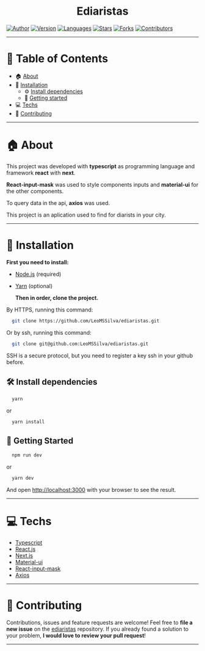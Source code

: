 <h1 align="center">Ediaristas</h1>

[![Author](https://img.shields.io/badge/author-LeoMSSilva-blue?style=flat-square)](https://github.com/LeoMSSilva)
[![Version](https://img.shields.io/badge/version-1.0.0-blue.svg?cacheSeconds=2592000)](https://github.com/LeoMSSilva)
[![Languages](https://img.shields.io/github/languages/count/LeoMSSilva/ediaristas?color=blue&style=flat-square)](#)
[![Stars](https://img.shields.io/github/stars/LeoMSSilva/ediaristas?color=blue&style=flat-square)](https://github.com/LeoMSSilva/ediaristas/stargazers)
[![Forks](https://img.shields.io/github/forks/LeoMSSilva/ediaristas?color=blue&style=flat-square)](https://github.com/LeoMSSilva/ediaristas/network/members)
[![Contributors](https://img.shields.io/github/contributors/LeoMSSilva/ediaristas?color=blue&style=flat-square)](https://github.com/LeoMSSilva/ediaristas/graphs/contributors)


---

# :pushpin: Table of Contents

- :house: [About](#house-about)
- :dart: [Installation](#dart-installation)
  - :gear: [Install dependencies](#hammer_and_wrench-install-dependencies)
  - :rocket: [Getting started](#rocket-getting-started)
- :computer: [Techs](#computer-techs)
- :handshake: [Contributing](#handshake-contributing)

---

# :house: About

This project was developed with **typescript** as programming language and framework **react** with **next**.

**React-input-mask** was used to style components inputs and **material-ui** for the other components.

To query data in the api, **axios** was used.

This project is an aplication used to find for diarists in your city.

---

# :dart: Installation

**First you need to install:**

- [Node.js](https://pt-br.nodejs.org/) (required)
- [Yarn](https://yarnpkg.com/) (optional)

  **Then in order, clone the project.**

By HTTPS, running this command:

```bash
  git clone https://github.com/LeoMSSilva/ediaristas.git
```

Or by ssh, running this command:

```bash
  git clone git@github.com:LeoMSSilva/ediaristas.git
```

SSH is a secure protocol, but you need to register a key ssh in your github before.

## :hammer_and_wrench: Install dependencies

```bash
  yarn
```

or

```bash
  yarn install
```

## :rocket: Getting Started

```bash
  npm run dev
```

or

```bash
  yarn dev
```

And open [http://localhost:3000](http://localhost:3000) with your browser to see the result.

---

# :computer: Techs

- [Typescript](https://www.typescriptlang.org/)
- [React.js](https://pt-br.reactjs.org/)
- [Next.js](https://nextjs.org/)
- [Material-ui](https://material-ui.com/pt/)
- [React-input-mask](https://github.com/sanniassin/react-input-mask)
- [Axios](https://github.com/axios/axios)

---

# :handshake: Contributing

Contributions, issues and feature requests are welcome! Feel free to **file a new issue** on the [ediaristas](https://github.com/LeoMSSilva/ediaristas/issues) repository. If you already found a solution to your problem, **I would love to review your pull request**!

---
